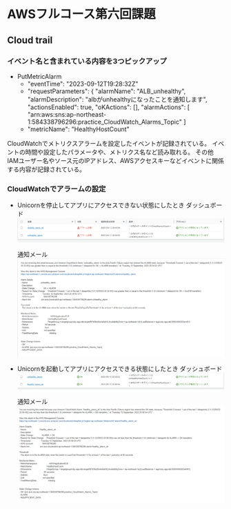# AWSフルコース第六回課題

## Cloud trail
### イベント名と含まれている内容を3つピックアップ
- PutMetricAlarm
    - "eventTime": "2023-09-12T19:28:32Z"
    - "requestParameters": {
        "alarmName": "ALB_unhealthy",
        "alarmDescription": "albがunhealthyになったことを通知します",
        "actionsEnabled": true,
        "oKActions": [],
        "alarmActions": [
            "arn:aws:sns:ap-northeast-1:584338796296:practice_CloudWatch_Alarms_Topic"
        ]
    - "metricName": "HealthyHostCount"

CloudWatchでメトリクスアラームを設定したイベントが記録されている。
イベントの時間や設定したパラメータや、メトリクス名など読み取れる。
その他IAMユーザー名やソース元のIPアドレス、AWSアクセスキーなどイベントに関係する内容が記録されている。

### CloudWatchでアラームの設定
- Unicornを停止してアプリにアクセスできない状態にしたとき
    ダッシュボード
    ![unhealthy](./images/lecture06/CloudWatch_unhealthy_app2023-09-13.png)

    通知メール
    ![alarm](./images/lecture06/unhealthy_alarm_mail2023-09-13.png)


- Unicornを起動してアプリにアクセスできる状態にしたとき
    ダッシュボード
    ![healthy](./images/lecture06/CloudWatch_healthy_app2023-09-13.png)

    通知メール
    ![ok](./images/lecture06/healthy_alarm_mail2023-09-13.png)